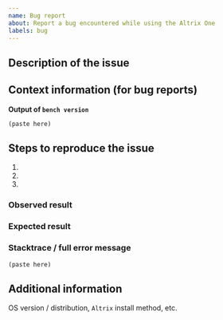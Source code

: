 ```yaml
---
name: Bug report
about: Report a bug encountered while using the Altrix One
labels: bug
---
```


<!--
Welcome to the Altrix One issue tracker! Before creating an issue, please heed the following:

1. This tracker should only be used to report bugs and request features / enhancements to Altrix
    - For questions and general support, use https://stackoverflow.com/questions/tagged/frappe
    - For documentation issues, refer to https://altrixone.com/docs/user/en or the developer cheetsheet https://github.com/epiusegs/frappe/wiki/Developer-Cheatsheet
2. Use the search function before creating a new issue. Duplicates will be closed and directed to
   the original discussion.
3. When making a bug report, make sure you provide all required information. The easier it is for
   maintainers to reproduce, the faster it'll be fixed.
4. If you think you know what the reason for the bug is, share it with us. Maybe put in a PR 😉
-->

## Description of the issue

## Context information (for bug reports)

**Output of `bench version`**
```
(paste here)
```

## Steps to reproduce the issue

1.
2.
3.

### Observed result

### Expected result

### Stacktrace / full error message

```
(paste here)
```

## Additional information

OS version / distribution, `Altrix` install method, etc.
